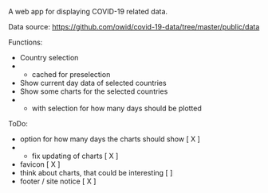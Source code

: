 A web app for displaying COVID-19 related data.

Data source: https://github.com/owid/covid-19-data/tree/master/public/data

Functions:
* Country selection 
* * cached for preselection
* Show current day data of selected countries
* Show some charts for the selected countries 
* * with selection for how many days should be plotted

ToDo:
* option for how many days the charts should show [ X ]
* * fix updating of charts [ X ]
* favicon [ X ]
* think about charts, that could be interesting [  ]
* footer / site notice [ X ]

